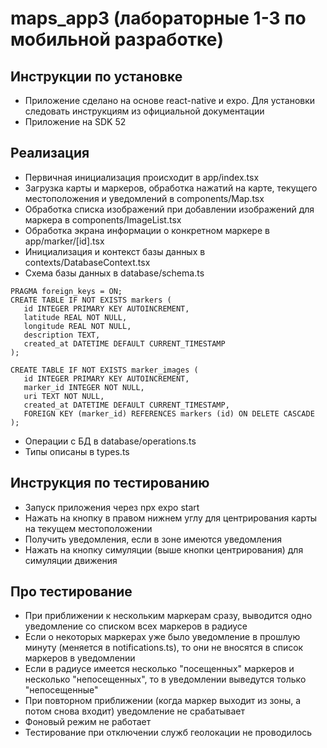 # maps_app3 (лабораторные 1-3 по мобильной разработке)
## Инструкции по установке
- Приложение сделано на основе react-native и expo. Для установки следовать инструкциям из официальной документации
- Приложение на SDK 52

## Реализация
- Первичная инициализация происходит в app/index.tsx
- Загрузка карты и маркеров, обработка нажатий на карте, текущего местоположения и уведомлений в components/Map.tsx
- Обработка списка изображений при добавлении изображений для маркера в components/ImageList.tsx
- Обработка экрана информации о конкретном маркере в app/marker/[id].tsx
- Инициализация и контекст базы данных в contexts/DatabaseContext.tsx
- Схема базы данных в database/schema.ts
```
PRAGMA foreign_keys = ON;
CREATE TABLE IF NOT EXISTS markers (
   id INTEGER PRIMARY KEY AUTOINCREMENT,
   latitude REAL NOT NULL,
   longitude REAL NOT NULL,
   description TEXT,
   created_at DATETIME DEFAULT CURRENT_TIMESTAMP
);
                
CREATE TABLE IF NOT EXISTS marker_images (
   id INTEGER PRIMARY KEY AUTOINCREMENT,
   marker_id INTEGER NOT NULL,
   uri TEXT NOT NULL,
   created_at DATETIME DEFAULT CURRENT_TIMESTAMP,
   FOREIGN KEY (marker_id) REFERENCES markers (id) ON DELETE CASCADE
);
```
- Операции с БД в database/operations.ts
- Типы описаны в types.ts

## Инструкция по тестированию
- Запуск приложения через npx expo start
- Нажать на кнопку в правом нижнем углу для центрирования карты на текущем местоположении
- Получить уведомления, если в зоне имеются уведомления
- Нажать на кнопку симуляции (выше кнопки центрирования) для симуляции движения

## Про тестирование
- При приближении к нескольким маркерам сразу, выводится одно уведомление со списком всех маркеров в радиусе
- Если о некоторых маркерах уже было уведомление в прошлую минуту (меняется в notifications.ts), то они не вносятся в список маркеров в уведомлении
- Если в радиусе имеется несколько "посещенных" маркеров и несколько "непосещенных", то в уведомлении выведутся только "непосещенные"
- При повторном приближении (когда маркер выходит из зоны, а потом снова входит) уведомление не срабатывает
- Фоновый режим не работает
- Тестирование при отключении служб геолокации не проводилось
